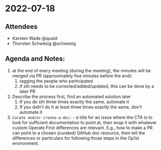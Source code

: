 # 2022-07-18

## Attendees
- Karsten Wade @quaid 
- Thorsten Schwesig @schwesig

## Agenda and Notes:
1. at the end of every meeting (during the meeting), the minutes will be merged via PR (approximately five minutes before the end):
    1. tagging the people who participated
    1. if sth needs to be corrected/added/updated, this can be done by a later PR
1. Describe the process first, find an automated solution later
    1. If you do sth three times exactly the same, automate it
    1. If you didn't do it at least three times exactly the same, don't automate it
1. `Curate and/or create-a-doc:` - a title for an issue where the CTA is to look for sufficient documentation to point at, then wrap it with whatever custom Operate First differences are relevant. E.g., how to make a PR can point to a chosen (curated) GitHub doc resource, then tell the differences or particulars for following those steps in the Op1st environment.
